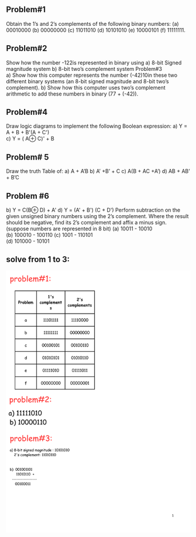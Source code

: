 ## Problem#1

Obtain the 1’s and 2’s complements of the following binary numbers:
(a) 00010000 (b) 00000000
(c) 11011010 (d) 10101010
(e) 10000101 (f) 11111111.

## Problem#2

Show how the number -122is represented in binary using
a) 8-bit Signed magnitude system
b) 8-bit two’s complement system
Problem#3  
a) Show how this computer represents the number (-42)10in these two
different binary systems (an 8-bit signed magnitude and 8-bit two’s
complement).
b) Show how this computer uses two’s complement arithmetic to add these
numbers in binary (77 + (-42)).

## Problem#4

Draw logic diagrams to implement the following Boolean expression:
a) Y = A + B + B'(A + C')  
c) Y = ( A⊕ C)' + B

## Problem# 5

Draw the truth Table of:
a) A + A’B
b) A’ +B’ + C
c) A(B + AC +A’)
d) AB + AB’ + B’C

## Problem #6

b) Y = C(B⊕ D) + A'
d) Y = (A' + B') (C + D')
Perform subtraction on the given unsigned binary numbers using the 2’s
complement. Where the result should be negative, find its 2’s complement and
affix a minus sign. (suppose numbers are represented in 8 bit)
(a) 10011 - 10010  
(b) 100010 - 100110
(c) 1001 - 110101  
(d) 101000 - 10101

## solve from 1 to 3:

![solve](solve.png)

